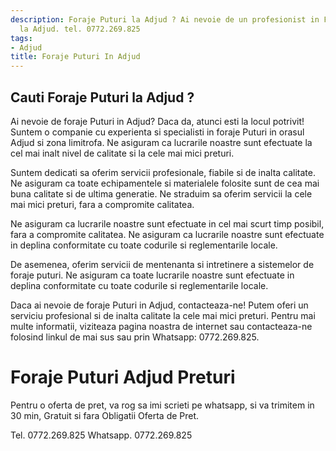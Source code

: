 ```yaml
---
description: Foraje Puturi la Adjud ? Ai nevoie de un profesionist in Foraje Puturi
  la Adjud. tel. 0772.269.825
tags:
- Adjud
title: Foraje Puturi In Adjud
---
```



## Cauti Foraje Puturi la Adjud ?

Ai nevoie de foraje Puturi in Adjud? Daca da, atunci esti la locul potrivit! Suntem o companie cu experienta si specialisti in foraje Puturi in orasul Adjud si zona limitrofa. Ne asiguram ca lucrarile noastre sunt efectuate la cel mai inalt nivel de calitate si la cele mai mici preturi. 

Suntem dedicati sa oferim servicii profesionale, fiabile si de inalta calitate. Ne asiguram ca toate echipamentele si materialele folosite sunt de cea mai buna calitate si de ultima generatie. Ne straduim sa oferim servicii la cele mai mici preturi, fara a compromite calitatea. 

Ne asiguram ca lucrarile noastre sunt efectuate in cel mai scurt timp posibil, fara a compromite calitatea. Ne asiguram ca lucrarile noastre sunt efectuate in deplina conformitate cu toate codurile si reglementarile locale. 

De asemenea, oferim servicii de mentenanta si intretinere a sistemelor de foraje puturi. Ne asiguram ca toate lucrarile noastre sunt efectuate in deplina conformitate cu toate codurile si reglementarile locale. 

Daca ai nevoie de foraje Puturi in Adjud, contacteaza-ne! Putem oferi un serviciu profesional si de inalta calitate la cele mai mici preturi. Pentru mai multe informatii, viziteaza pagina noastra de internet sau contacteaza-ne folosind linkul de mai sus sau prin Whatsapp: 0772.269.825.

# Foraje Puturi Adjud Preturi
Pentru o oferta de pret, va rog sa imi scrieti pe whatsapp, si va trimitem in 30 min, Gratuit si fara Obligatii Oferta de Pret.

Tel. 0772.269.825
Whatsapp. 0772.269.825